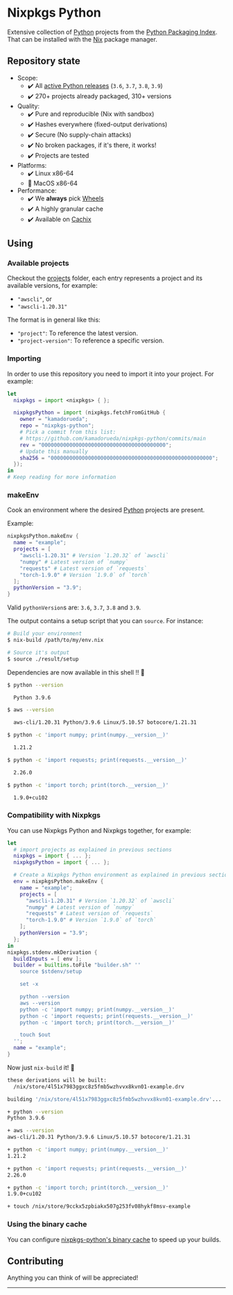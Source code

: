 # Nixpkgs Python

Extensive collection
of [Python][PYTHON] projects
from the [Python Packaging Index][PYPI].
That can be installed with the [Nix][NIX] package manager.

## Repository state

- Scope:
  - :heavy_check_mark:
    All [active Python releases][PYTHON_RELEASES] (`3.6`, `3.7`, `3.8`, `3.9`)
  - :heavy_check_mark: 270+ projects already packaged, 310+ versions
- Quality:
  - :heavy_check_mark: Pure and reproducible (Nix with sandbox)
  - :heavy_check_mark: Hashes everywhere (fixed-output derivations)
  - :heavy_check_mark: Secure (No supply-chain attacks)
  - :heavy_check_mark: No broken packages, if it's there, it works!
  - :heavy_check_mark: Projects are tested
- Platforms:
  - :heavy_check_mark: Linux x86-64
  - :construction: MacOS x86-64
- Performance:
  - :heavy_check_mark: We **always** pick [Wheels][PYTHON_WHEELS]
  - :heavy_check_mark: A highly granular cache
  - :heavy_check_mark: Available on [Cachix][CACHIX_NIXPKGS_PYTHON]

## Using

### Available projects

Checkout the [projects](./projects) folder,
each entry represents a project and its available versions,
for example:
- `"awscli"`, or
- `"awscli-1.20.31"`

The format is in general like this:
- `"project"`: To reference the latest version.
- `"project-version"`: To reference a specific version.

### Importing

In order to use this repository you need to import it
into your project. For example:

```nix
let
  nixpkgs = import <nixpkgs> { };

  nixpkgsPython = import (nixpkgs.fetchFromGitHub {
    owner = "kamadorueda";
    repo = "nixpkgs-python";
    # Pick a commit from this list:
    # https://github.com/kamadorueda/nixpkgs-python/commits/main
    rev = "0000000000000000000000000000000000000000";
    # Update this manually
    sha256 = "0000000000000000000000000000000000000000000000000000";
  });
in
# Keep reading for more information
```

### makeEnv

Cook an environment where the desired [Python][PYTHON] projects
are present.

Example:

```nix
nixpkgsPython.makeEnv {
  name = "example";
  projects = [
    "awscli-1.20.31" # Version `1.20.32` of `awscli`
    "numpy" # Latest version of `numpy`
    "requests" # Latest version of `requests`
    "torch-1.9.0" # Version `1.9.0` of `torch`
  ];
  pythonVersion = "3.9";
}
```

Valid `pythonVersion`s are: `3.6`, `3.7`, `3.8` and `3.9`.

The output contains a setup script that you can `source`.
For instance:

```bash
# Build your environment
$ nix-build /path/to/my/env.nix

# Source it's output
$ source ./result/setup
```

Dependencies are now available in this shell !! :rocket:

```bash
$ python --version

  Python 3.9.6

$ aws --version

  aws-cli/1.20.31 Python/3.9.6 Linux/5.10.57 botocore/1.21.31

$ python -c 'import numpy; print(numpy.__version__)'

  1.21.2

$ python -c 'import requests; print(requests.__version__)'

  2.26.0

$ python -c 'import torch; print(torch.__version__)'

  1.9.0+cu102
```

### Compatibility with Nixpkgs

You can use Nixpkgs Python and Nixpkgs together,
for example:

```nix
let
  # import projects as explained in previous sections
  nixpkgs = import { ... };
  nixpkgsPython = import { ... };

  # Create a Nixpkgs Python environment as explained in previous sections
  env = nixpkgsPython.makeEnv {
    name = "example";
    projects = [
      "awscli-1.20.31" # Version `1.20.32` of `awscli`
      "numpy" # Latest version of `numpy`
      "requests" # Latest version of `requests`
      "torch-1.9.0" # Version `1.9.0` of `torch`
    ];
    pythonVersion = "3.9";
  };
in
nixpkgs.stdenv.mkDerivation {
  buildInputs = [ env ];
  builder = builtins.toFile "builder.sh" ''
    source $stdenv/setup

    set -x

    python --version
    aws --version
    python -c 'import numpy; print(numpy.__version__)'
    python -c 'import requests; print(requests.__version__)'
    python -c 'import torch; print(torch.__version__)'

    touch $out
  '';
  name = "example";
}
```

Now just `nix-build` it! :rocket:

```bash
these derivations will be built:
  /nix/store/4l51x7983ggxc8z5fmb5wzhvvx8kvn01-example.drv

building '/nix/store/4l51x7983ggxc8z5fmb5wzhvvx8kvn01-example.drv'...

+ python --version
Python 3.9.6

+ aws --version
aws-cli/1.20.31 Python/3.9.6 Linux/5.10.57 botocore/1.21.31

+ python -c 'import numpy; print(numpy.__version__)'
1.21.2

+ python -c 'import requests; print(requests.__version__)'
2.26.0

+ python -c 'import torch; print(torch.__version__)'
1.9.0+cu102

+ touch /nix/store/9cckx5zpbiakx507g253fv08hykf8msv-example
```

### Using the binary cache

You can configure [nixpkgs-python's binary cache][CACHIX_NIXPKGS_PYTHON]
to speed up your builds.

## Contributing

Anything you can think of will be appreciated!

---

[CACHIX]: https://www.cachix.org/
[CACHIX_NIXPKGS_PYTHON]: https://app.cachix.org/cache/nixpkgs-python
[NIX]: https://nixos.org/
[PYPI]: https://pypi.org/
[PYTHON]: https://www.python.org/
[PYTHON_RELEASES]: https://www.python.org/downloads/
[PYTHON_WHEELS]: https://pythonwheels.com/
